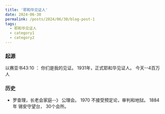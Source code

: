 ```yaml
---
title: '耶和华见证人'
date: 2024-06-30
permalink: /posts/2024/06/30/blog-post-1
tags:
  - 耶和华见证人
  - category1
  - category2
---
```


### 起源
以赛亚书43:10 ： 你们是我的见证。
1931年，正式耶和华见证人。 今天--4百万人

### 历史
* 罗查理，长老会家庭--》 公理会。
1970 不接受预定论，审判和地狱。
1884年 锡安守望台， 30个会所。





